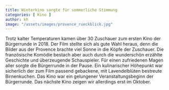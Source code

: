 ```yaml
---
title: Winterkino sorgte für sommerliche Stimmung
categories: [ Kino ]
author: kh
image: "/assets/images/provence_rueckblick.jpg"
---
```


Trotz kalter Temperaturen kamen über 30 Zuschauer zum ersten Kino der Bürgerrunde in 2018. Der Film stellte sich als gute Wahl heraus, denn die Bilder aus der Provence brachte viel Sonne in die Köpfe der Zuschauer. Die französische Komödie bestach aber auch durch die wunderschön erzählte Geschichte und überzeugende Schauspieler. Für einen zufriedenen Magen aller sorgte die Bürgerrunde in der Pause. Ein kulinarischer Höhepunkt war sicherlich der zum Film passend gebackene, mit Lavendelblüten bestreute Birnenkuchen. Das Kino war ein gelungener Veranstaltungsbeginn der Bürgerrunde. Das nächste Kino zeigen wir allerdings erst im Oktober.